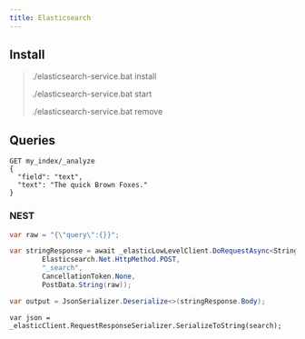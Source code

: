 ```yaml
---
title: Elasticsearch
---
```


## Install
> ./elasticsearch-service.bat install
>
> ./elasticsearch-service.bat start
>
> ./elasticsearch-service.bat remove

## Queries

```
GET my_index/_analyze 
{
  "field": "text",
  "text": "The quick Brown Foxes."
}

```

###  NEST
``` C#
var raw = "{\"query\":{}}";

var stringResponse = await _elasticLowLevelClient.DoRequestAsync<StringResponse>(
		Elasticsearch.Net.HttpMethod.POST,
		"_search",
		CancellationToken.None,
		PostData.String(raw));

var output = JsonSerializer.Deserialize<>(stringResponse.Body);
```
```
var json = _elasticClient.RequestResponseSerializer.SerializeToString(search);
```
